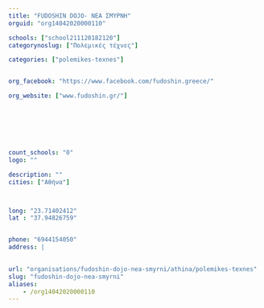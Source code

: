 ```yaml
---
title: "FUDOSHIN DOJO- ΝΕΑ ΣΜΥΡΝΗ"
orguid: "org14042020000110"

schools: ["school211120182120"]
categorynoslug: ["Πολεμικές τέχνες"]

categories: ["polemikes-texnes"]


org_facebook: "https://www.facebook.com/fudoshin.greece/"

org_website: ["www.fudoshin.gr/"]







count_schools: "0"
logo: ""

description: ""
cities: ["Αθήνα"]



long: "23.71402412"
lat : "37.94826759"


phone: "6944154050"
address: |
    

url: "organisations/fudoshin-dojo-nea-smyrni/athina/polemikes-texnes"
slug: "fudoshin-dojo-nea-smyrni"
aliases:
    - /org14042020000110
---
```



